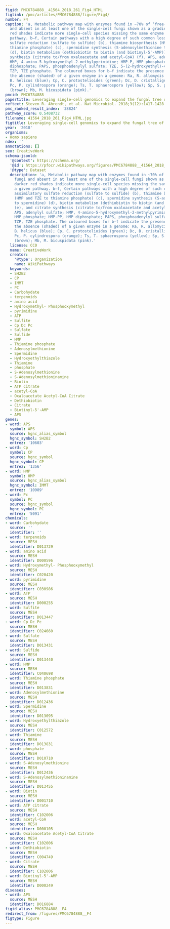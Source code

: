 ```yaml
---
figid: PMC6784888__41564_2018_261_Fig4_HTML
figlink: /pmc/articles/PMC6784888/figure/Fig4/
number: F4
caption: 'a, Metabolic pathway map with enzymes found in ~70% of ‘free-living’ fungi
  and absent in at least one of the single-cell fungi shown as a gradient: darker
  red shades indicate more single-cell species missing the same enzyme in a given
  pathway. b–f, Certain pathways with a high degree of such common losses: assimilatory
  sulfate reduction (sulfate to sulfide) (b), thiamine biosynthesis (HMP and TZE to
  thiamine phosphate) (c), spermidine synthesis (S-adenosylmethionine to spermidine)
  (d), biotin metabolism (dethiobiotin to biotin (and biotinyl-5′-AMP)) (e), and citrate
  synthesis (citrate to/from oxaloacetate and acetyl-CoA) (f). APS, adenylyl sulfate;
  HMP, 4-amino-5-hydroxymethyl-2-methylpyrimidine; HMP-P, HMP phosphate; HMP-PP, HMP
  diphosphate; PAPS, phosphoadenylyl sulfate; TZE, 5-(2-hydroxyethyl)-4-methylthiazole;
  TZP, TZE phosphate. The coloured boxes for b–f indicate the presence (solid) or
  the absence (shaded) of a given enzyme in a genome: Ra, R. allomycis (red); Bh,
  B. helicus (blue); Cp, C. protostelioides (green); Dc, D. cristalligena (purple);
  Pc, P. cylindrospora (orange); Ts, T. sphaerospora (yellow); Sp, S. pseudoplumigaleata
  (brown); Mb, M. bicuspidata (pink).'
pmcid: PMC6784888
papertitle: Leveraging single-cell genomics to expand the fungal tree of life.
reftext: Steven R. Ahrendt, et al. Nat Microbiol. 2018;3(12):1417-1428.
pmc_ranked_result_index: '38824'
pathway_score: 0.5408732
filename: 41564_2018_261_Fig4_HTML.jpg
figtitle: Leveraging single-cell genomics to expand the fungal tree of life
year: '2018'
organisms:
- Homo sapiens
ndex: ''
annotations: []
seo: CreativeWork
schema-jsonld:
  '@context': https://schema.org/
  '@id': https://pfocr.wikipathways.org/figures/PMC6784888__41564_2018_261_Fig4_HTML.html
  '@type': Dataset
  description: 'a, Metabolic pathway map with enzymes found in ~70% of ‘free-living’
    fungi and absent in at least one of the single-cell fungi shown as a gradient:
    darker red shades indicate more single-cell species missing the same enzyme in
    a given pathway. b–f, Certain pathways with a high degree of such common losses:
    assimilatory sulfate reduction (sulfate to sulfide) (b), thiamine biosynthesis
    (HMP and TZE to thiamine phosphate) (c), spermidine synthesis (S-adenosylmethionine
    to spermidine) (d), biotin metabolism (dethiobiotin to biotin (and biotinyl-5′-AMP))
    (e), and citrate synthesis (citrate to/from oxaloacetate and acetyl-CoA) (f).
    APS, adenylyl sulfate; HMP, 4-amino-5-hydroxymethyl-2-methylpyrimidine; HMP-P,
    HMP phosphate; HMP-PP, HMP diphosphate; PAPS, phosphoadenylyl sulfate; TZE, 5-(2-hydroxyethyl)-4-methylthiazole;
    TZP, TZE phosphate. The coloured boxes for b–f indicate the presence (solid) or
    the absence (shaded) of a given enzyme in a genome: Ra, R. allomycis (red); Bh,
    B. helicus (blue); Cp, C. protostelioides (green); Dc, D. cristalligena (purple);
    Pc, P. cylindrospora (orange); Ts, T. sphaerospora (yellow); Sp, S. pseudoplumigaleata
    (brown); Mb, M. bicuspidata (pink).'
  license: CC0
  name: CreativeWork
  creator:
    '@type': Organization
    name: WikiPathways
  keywords:
  - SH2B2
  - CP
  - IMMT
  - PC
  - Carbohydate
  - terpenoids
  - amino acid
  - Hydroxymethyl- Phosphooxymethyl
  - pyrimidine
  - ATP
  - Sulfite
  - Cp Dc Pc
  - Sulfate
  - Sulfide
  - HMP
  - Thiamine phosphate
  - Adenosylmethionine
  - Spermidine
  - Hydroxyethylthiazole
  - Thiamine
  - phosphate
  - S-Adenosylmethionine
  - S-Adenosylmethioninamine
  - Biotin
  - ATP citrate
  - acetyl-CoA
  - Oxaloacetate Acetyl-CoA Citrate
  - Dethiobiotin
  - Citrate
  - Biotinyl-5'-AMP
  - APS
genes:
- word: APS
  symbol: APS
  source: hgnc_alias_symbol
  hgnc_symbol: SH2B2
  entrez: '10603'
- word: Cp
  symbol: CP
  source: hgnc_symbol
  hgnc_symbol: CP
  entrez: '1356'
- word: HMP
  symbol: HMP
  source: hgnc_alias_symbol
  hgnc_symbol: IMMT
  entrez: '10989'
- word: Pc
  symbol: PC
  source: hgnc_symbol
  hgnc_symbol: PC
  entrez: '5091'
chemicals:
- word: Carbohydate
  source: ''
  identifier: ''
- word: terpenoids
  source: MESH
  identifier: D013729
- word: amino acid
  source: MESH
  identifier: D000596
- word: Hydroxymethyl- Phosphooxymethyl
  source: MESH
  identifier: C020420
- word: pyrimidine
  source: MESH
  identifier: C030986
- word: ATP
  source: MESH
  identifier: D000255
- word: Sulfite
  source: MESH
  identifier: D013447
- word: Cp Dc Pc
  source: MESH
  identifier: C024660
- word: Sulfate
  source: MESH
  identifier: D013431
- word: Sulfide
  source: MESH
  identifier: D013440
- word: HMP
  source: MESH
  identifier: C040698
- word: Thiamine phosphate
  source: MESH
  identifier: D013831
- word: Adenosylmethionine
  source: MESH
  identifier: D012436
- word: Spermidine
  source: MESH
  identifier: D013095
- word: Hydroxyethylthiazole
  source: MESH
  identifier: C012572
- word: Thiamine
  source: MESH
  identifier: D013831
- word: phosphate
  source: MESH
  identifier: D010710
- word: S-Adenosylmethionine
  source: MESH
  identifier: D012436
- word: S-Adenosylmethioninamine
  source: MESH
  identifier: D013455
- word: Biotin
  source: MESH
  identifier: D001710
- word: ATP citrate
  source: MESH
  identifier: C102006
- word: acetyl-CoA
  source: MESH
  identifier: D000105
- word: Oxaloacetate Acetyl-CoA Citrate
  source: MESH
  identifier: C102006
- word: Dethiobiotin
  source: MESH
  identifier: C004749
- word: Citrate
  source: MESH
  identifier: C102006
- word: Biotinyl-5'-AMP
  source: MESH
  identifier: D000249
diseases:
- word: APS
  source: MESH
  identifier: D016884
figid_alias: PMC6784888__F4
redirect_from: /figures/PMC6784888__F4
figtype: Figure
---
```


